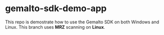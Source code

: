 # gemalto-sdk-demo-app

This repo is demostrate how to use the Gemalto SDK on both Windows and Linux.
This branch uses **MRZ** scanning on **Linux**.
